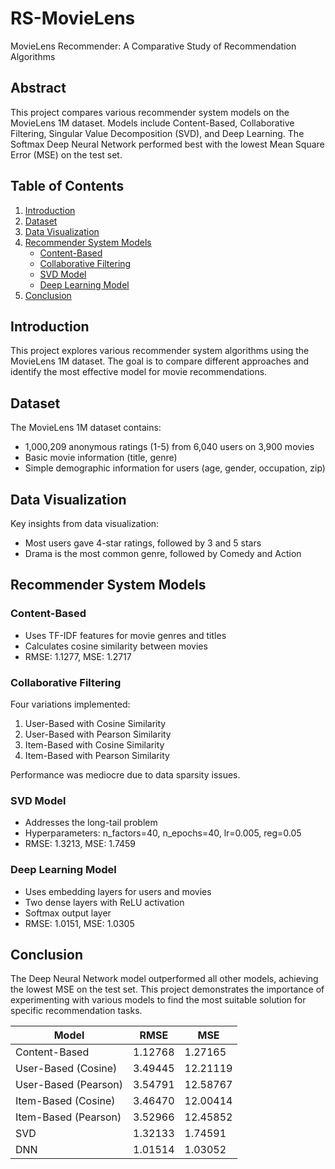 # RS-MovieLens
MovieLens Recommender: A Comparative Study of Recommendation Algorithms

## Abstract

This project compares various recommender system models on the MovieLens 1M dataset. Models include Content-Based, Collaborative Filtering, Singular Value Decomposition (SVD), and Deep Learning. The Softmax Deep Neural Network performed best with the lowest Mean Square Error (MSE) on the test set.

## Table of Contents

1. [Introduction](#introduction)
2. [Dataset](#dataset)
3. [Data Visualization](#data-visualization)
4. [Recommender System Models](#recommender-system-models)
   - [Content-Based](#content-based)
   - [Collaborative Filtering](#collaborative-filtering)
   - [SVD Model](#svd-model)
   - [Deep Learning Model](#deep-learning-model)
5. [Conclusion](#conclusion)

## Introduction

This project explores various recommender system algorithms using the MovieLens 1M dataset. The goal is to compare different approaches and identify the most effective model for movie recommendations.

## Dataset

The MovieLens 1M dataset contains:
- 1,000,209 anonymous ratings (1-5) from 6,040 users on 3,900 movies
- Basic movie information (title, genre)
- Simple demographic information for users (age, gender, occupation, zip)

## Data Visualization

Key insights from data visualization:
- Most users gave 4-star ratings, followed by 3 and 5 stars
- Drama is the most common genre, followed by Comedy and Action

## Recommender System Models

### Content-Based

- Uses TF-IDF features for movie genres and titles
- Calculates cosine similarity between movies
- RMSE: 1.1277, MSE: 1.2717

### Collaborative Filtering

Four variations implemented:
1. User-Based with Cosine Similarity
2. User-Based with Pearson Similarity
3. Item-Based with Cosine Similarity
4. Item-Based with Pearson Similarity

Performance was mediocre due to data sparsity issues.

### SVD Model

- Addresses the long-tail problem
- Hyperparameters: n_factors=40, n_epochs=40, lr=0.005, reg=0.05
- RMSE: 1.3213, MSE: 1.7459

### Deep Learning Model

- Uses embedding layers for users and movies
- Two dense layers with ReLU activation
- Softmax output layer
- RMSE: 1.0151, MSE: 1.0305

## Conclusion

The Deep Neural Network model outperformed all other models, achieving the lowest MSE on the test set. This project demonstrates the importance of experimenting with various models to find the most suitable solution for specific recommendation tasks.

| Model | RMSE | MSE |
|-------|------|-----|
| Content-Based | 1.12768 | 1.27165 |
| User-Based (Cosine) | 3.49445 | 12.21119 |
| User-Based (Pearson) | 3.54791 | 12.58767 |
| Item-Based (Cosine) | 3.46470 | 12.00414 |
| Item-Based (Pearson) | 3.52966 | 12.45852 |
| SVD | 1.32133 | 1.74591 |
| DNN | 1.01514 | 1.03052 |
